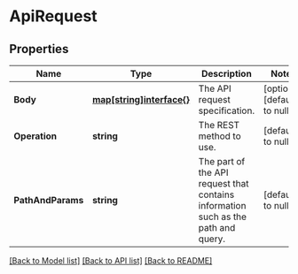 # ApiRequest

## Properties
Name | Type | Description | Notes
------------ | ------------- | ------------- | -------------
**Body** | [**map[string]interface{}**](interface{}.md) | The API request specification. | [optional] [default to null]
**Operation** | **string** | The REST method to use. | [default to null]
**PathAndParams** | **string** | The part of the API request that contains information such as the path and query.  | [default to null]

[[Back to Model list]](../README.md#documentation-for-models) [[Back to API list]](../README.md#documentation-for-api-endpoints) [[Back to README]](../README.md)


